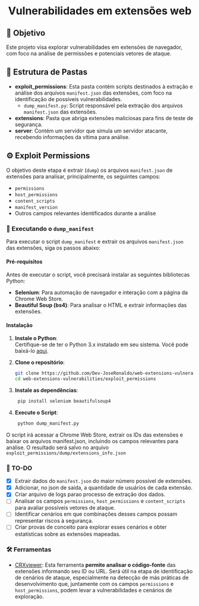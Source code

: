 # <div align="center">Vulnerabilidades em extensões web</div>

## 🎯 Objetivo

Este projeto visa explorar vulnerabilidades em extensões de navegador, com foco na análise de permissões e potenciais vetores de ataque.

##  📁️ Estrutura de Pastas
* **exploit_permissions**: Esta pasta contém scripts destinados à extração e análise dos arquivos `manifest.json` das extensões, com foco na identificação de possíveis vulnerabilidades.
    * `dump_manifest.py`: Script responsável pela extração dos arquivos `manifest.json` das extensões.
* **extensions**: Pasta que abriga extensões maliciosas para fins de teste de segurança.
* **server**: Contém um servidor que simula um servidor atacante, recebendo informações da vítima para análise.


## ⚙️ Exploit Permissions
O objetivo deste etapa é extrair (`dump`) os arquivos `manifest.json` de extensões para analisar, principalmente, os seguintes campos:  

- `permissions`  
- `host_permissions`  
- `content_scripts`
- `manifest_version`
- Outros campos relevantes identificados durante a análise  

### 🚀 Executando o `dump_manifest`

Para executar o script `dump_manifest` e extrair os arquivos `manifest.json` das extensões, siga os passos abaixo:

#### Pré-requisitos

Antes de executar o script, você precisará instalar as seguintes bibliotecas Python:

- **Selenium**: Para automação de navegador e interação com a página da Chrome Web Store.
- **Beautiful Soup (bs4)**: Para analisar o HTML e extrair informações das extensões.

#### Instalação

1. **Instale o Python**:  
   Certifique-se de ter o Python 3.x instalado em seu sistema. Você pode baixá-lo [aqui](https://www.python.org/downloads/).

2. **Clone o repositório**:
   ```bash
   git clone https://github.com/Dev-JoseRonaldo/web-extensions-vulnerabilities.git
   cd web-extensions-vulnerabilities/exploit_permissions
   ```

3. **Instale as dependências**:  
   ```bash
    pip install selenium beautifulsoup4
   ```

3. **Execute o Script**:  
   ```bash
    python dump_manifest.py
   ```
O script irá acessar a Chrome Web Store, extrair os IDs das extensões e baixar os arquivos manifest.json, incluindo os campos relevantes para análise. O resultado será salvo no arquivo `exploit_permissions/dump/extensions_info.json`

### 📝 TO-DO
- [x] Extrair dados do `manifest.json` do maior número possível de extensões.
- [x] Adicionar, no json de saída, a quantidade de usuários de cada extensão.
- [x] Criar arquivo de logs parao processo de extração dos dados.
- [ ] Analisar os campos `permissions`, `host_permissions` e `content_scripts` para avaliar possíveis vetores de ataque. 
- [ ] Identificar cenários em que combinações desses campos possam representar riscos à segurança.
- [ ] Criar provas de conceito para explorar esses cenários e obter estatísticas sobre as extensões mapeadas.

### 🛠️ Ferramentas
- [CRXviewer](https://crxviewer.com/): Esta ferramenta **permite analisar o código-fonte** das extensões informando seu ID ou URL. Será útil na etapa de identificação de cenários de ataque, especialmente na detecção de más práticas de desenvolvimento que, juntamente com os campos `permissions` e `host_permissions`, podem levar a vulnerabilidades e cenários de exploração.  
